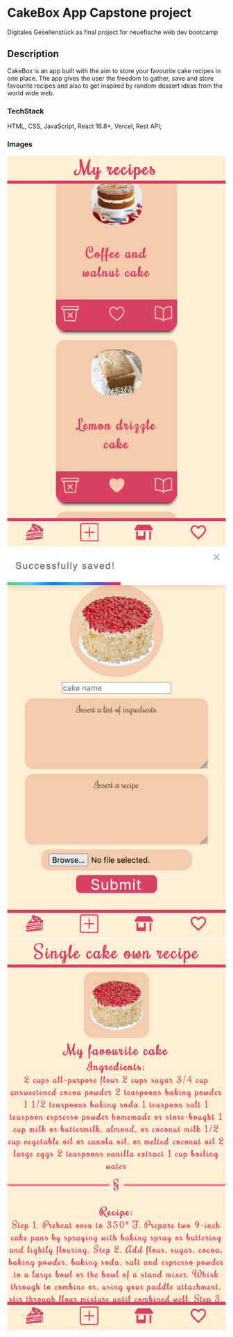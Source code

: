 # CakeBox App Capstone project

Digitales Gesellenstück as final project for neuefische web dev bootcamp

## Description

CakeBox is an app built with the aim to store your favourite cake recipes in one place. The app gives the user the freedom to gather, save and store favourite recipes and also to get inspired by random dessert ideas from the world wide web.

### TechStack

HTML, CSS, JavaScript, React 16.8+, Vercel, Rest API;

### Images

![cakebox app](src/images/cakebox-app.jpg)
![cakebox app](src/images/cakebx-app-img2.jpg)
![CakeBox app](src/images/cakebox-app-img3.jpg)
